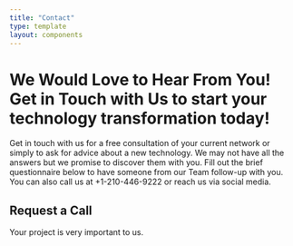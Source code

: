 ```yaml
---
title: "Contact"
type: template
layout: components
---
```



<div class="section-frontpage">
  <div class="container">
    <div class="content-center text-center">
      <h1 class=" smaller">We Would Love to Hear From You!
        Get in Touch with Us to start your technology transformation today!</h1>
        <div class="content-center text-center col-md-12 col-lg-12">
          <p>Get in touch with us for a free consultation of your current network or simply to ask for advice about a new technology. We may not have all the answers but we promise to discover them with you.
            Fill out the brief questionnaire below to have someone from our Team follow-up with you.
            You can also call us at +1-210-446-9222 or reach us via social media.
          </p>
        </div>
      </div>
    </div>
    <div class="section section-contact-us text-center">
      <div class="container">
        <h2 class="title">Request a Call</h2>
        <p class="description">Your project is very important to us.</p>
        <div class="row">
          <div class="col-lg-6 text-center col-md-8 ml-auto mr-auto">
            <div class="cognito">
               <iframe id="cognito" src="https://app.swellsystem.com/forms/QK9b6R9bEv/public" frameborder="0" border="0" cellspacing="0" style="border-style: none;width: 45%; height: 660px;></iframe>
            </div>
          </div>
        </div>
      </div>
    </div>
  </div>
